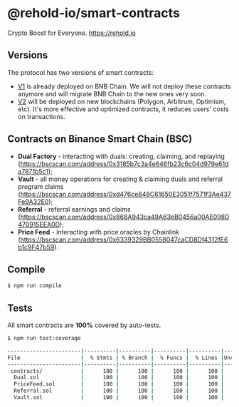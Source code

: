 # @rehold-io/smart-contracts

Crypto Boost for Everyone. https://rehold.io

## Versions

The protocol has two versions of smart contracts:

* [V1](https://github.com/rehold-io/smart-contracts/tree/v1) is already deployed on BNB Chain. We will not deploy these contracts anymore and will migrate BNB Chain to the new ones very soon.
* [V2](https://github.com/rehold-io/smart-contracts/tree/v2) will be deployed on new blockchains (Polygon, Arbitrum, Optimism, etc). It's more effective and optimized contracts, it reduces users' costs on transactions.

## Contracts on Binance Smart Chain (BSC)

* **Dual Factory** - interacting with duals: creating, claiming, and replaying (https://bscscan.com/address/0x3185b7c3a4e646fb23c6c04d979e61da7871b5c1);
* **Vault** - all money operations for creating & claiming duals and referral program claims (https://bscscan.com/address/0xd476ce848C61650E3051f7571f3Ae437Fe9A32E0);
* **Referral** - referral earnings and claims (https://bscscan.com/address/0x868A943ca49A63eB0456a00AE098D470915EEA0D);
* **Price Feed** - interacting with price oracles by Chainlink (https://bscscan.com/address/0x6339329BB0558047caCD8Df4312fE6b1c9F47b59).

## Compile

```sh
$ npm run compile
````

## Tests

All smart contracts are **100%** covered by auto-tests.

```sh
$ npm run test:coverage
```

```sh
-----------------------|----------|----------|----------|----------|----------------|
File                   |  % Stmts | % Branch |  % Funcs |  % Lines |Uncovered Lines |
-----------------------|----------|----------|----------|----------|----------------|
 contracts/            |      100 |      100 |      100 |      100 |                |
  Dual.sol             |      100 |      100 |      100 |      100 |                |
  PriceFeed.sol        |      100 |      100 |      100 |      100 |                |
  Referral.sol         |      100 |      100 |      100 |      100 |                |
  Vault.sol            |      100 |      100 |      100 |      100 |                |
```
